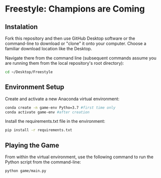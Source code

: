 # Freestyle: Champions are Coming

## Instalation

Fork this repository and then use GitHub Desktop software or the command-line to download or "clone" it onto your computer. Choose a familiar download location like the Desktop.

Navigate there from the command line (subsequent commands assume you are running them from the local repository's root directory):

```sh
cd ~/Desktop/Freestyle
```

## Environment Setup

Create and activate a new Anaconda virtual environment:

```sh
conda create -n game-env Pytho=3.7 #first time only
conda activate game-env #after creation
```

Install the requirements.txt file in the environment:

```sh
pip install -r requirements.txt
```

## Playing the Game

From within the virtual environment, use the following command to run the Python script from the command-line:

```sh
python game/main.py
```
